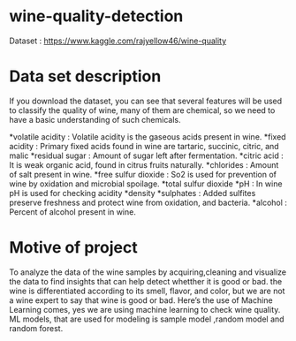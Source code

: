 # wine-quality-detection
Dataset : https://www.kaggle.com/rajyellow46/wine-quality

# Data set description
If you download the dataset, you can see that several features will be used to classify the quality of wine, many of them are chemical, so we need to have a basic understanding of such chemicals.

 *volatile acidity :   Volatile acidity is the gaseous acids present in wine.
 *fixed acidity :   Primary fixed acids found in wine are tartaric, succinic, citric, and malic
 *residual sugar :   Amount of sugar left after fermentation.
 *citric acid :    It is weak organic acid, found in citrus fruits naturally.
 *chlorides :   Amount of salt present in wine.
 *free sulfur dioxide :   So2 is used for prevention of wine by oxidation and microbial spoilage.
 *total sulfur dioxide 
 *pH :   In wine pH is used for checking acidity
 *density 
 *sulphates :    Added sulfites preserve freshness and protect wine from oxidation, and bacteria.
 *alcohol :   Percent of alcohol present in wine.

# Motive of project
  To analyze the data of the wine samples by acquiring,cleaning and visualize the data to find insights that can help detect whetther it is good or bad. the wine is differentiated according to its smell, flavor, and color, but we are not a wine expert to say that wine is good or bad.  Here’s the use of Machine Learning comes, yes  we are using machine learning to check wine quality. ML models, that are used for modeling is sample model ,random model and random forest.

